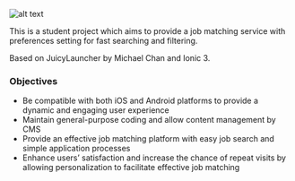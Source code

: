 ![alt text](https://github.com/christy0218/job_matching_app/master/scene.jpg)

This is a student project which aims to provide a job matching service with preferences setting for fast searching and filtering. 

Based on JuicyLauncher by Michael Chan and Ionic 3.

### Objectives

- Be compatible with both iOS and Android platforms to provide a dynamic and engaging user experience
- Maintain general-purpose coding and allow content management by CMS
- Provide an effective job matching platform with easy job search and simple application processes
- Enhance users’ satisfaction and increase the chance of repeat visits by allowing personalization to facilitate effective job matching

